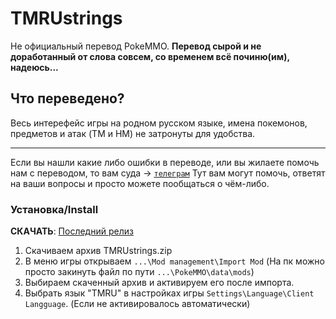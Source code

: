 # TMRUstrings
Не официальный перевод PokeMMO.
**Перевод сырой и не доработанный от слова совсем, со временем всё починю(им), надеюсь...** 
## Что переведено?
Весь интерефейс игры на родном русском языке, имена покемонов, предметов и атак (TM и HM) не затронуты для удобства.
***
Если вы нашли какие либо ошибки в переводе, или вы жилаете помочь нам с переводом, то вам суда -> [`телеграм`](https://t.me/pokemmo_ru) Тут вам могут помочь, ответят на ваши вопросы и просто можете пообщаться о чём-либо.


### Установка/Install 
**СКАЧАТЬ**: [Последний релиз](https://github.com/Timonion/TMRUstrings/releases/latest)

1. Скачиваем архив TMRUstrings.zip   
2. В меню игры открываем `...\Mod management\Import Mod` (На пк можно просто закинуть файл по пути `...\PokeMMO\data\mods`)
3. Выбираем скаченный архив и активируем его после импорта.
4. Выбрать язык "TMRU" в настройках игры `Settings\Language\Client Langguage`. (Если не активировалось автоматически)
